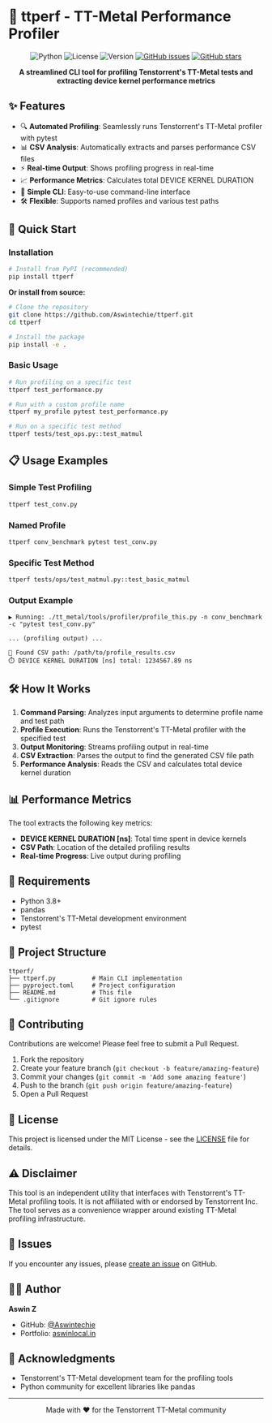 # 🚀 ttperf - TT-Metal Performance Profiler

<div align="center">

![Python](https://img.shields.io/badge/python-3.8+-blue.svg)
![License](https://img.shields.io/badge/license-MIT-green.svg)
![Version](https://img.shields.io/badge/version-0.1.2-orange.svg)
[![GitHub issues](https://img.shields.io/github/issues/Aswintechie/ttperf)](https://github.com/Aswintechie/ttperf/issues)
[![GitHub stars](https://img.shields.io/github/stars/Aswintechie/ttperf)](https://github.com/Aswintechie/ttperf/stargazers)

**A streamlined CLI tool for profiling Tenstorrent's TT-Metal tests and extracting device kernel performance metrics**

</div>

## ✨ Features

- 🔍 **Automated Profiling**: Seamlessly runs Tenstorrent's TT-Metal profiler with pytest
- 📊 **CSV Analysis**: Automatically extracts and parses performance CSV files
- ⚡ **Real-time Output**: Shows profiling progress in real-time
- 📈 **Performance Metrics**: Calculates total DEVICE KERNEL DURATION
- 🎯 **Simple CLI**: Easy-to-use command-line interface
- 🛠️ **Flexible**: Supports named profiles and various test paths

## 🚀 Quick Start

### Installation

```bash
# Install from PyPI (recommended)
pip install ttperf
```

**Or install from source:**

```bash
# Clone the repository
git clone https://github.com/Aswintechie/ttperf.git
cd ttperf

# Install the package
pip install -e .
```

### Basic Usage

```bash
# Run profiling on a specific test
ttperf test_performance.py

# Run with a custom profile name
ttperf my_profile pytest test_performance.py

# Run on a specific test method
ttperf tests/test_ops.py::test_matmul
```

## 📋 Usage Examples

### Simple Test Profiling
```bash
ttperf test_conv.py
```

### Named Profile
```bash
ttperf conv_benchmark pytest test_conv.py
```

### Specific Test Method
```bash
ttperf tests/ops/test_matmul.py::test_basic_matmul
```

### Output Example
```
▶️ Running: ./tt_metal/tools/profiler/profile_this.py -n conv_benchmark -c "pytest test_conv.py"

... (profiling output) ...

📁 Found CSV path: /path/to/profile_results.csv
⏱️ DEVICE KERNEL DURATION [ns] total: 1234567.89 ns
```

## 🛠️ How It Works

1. **Command Parsing**: Analyzes input arguments to determine profile name and test path
2. **Profile Execution**: Runs the Tenstorrent's TT-Metal profiler with the specified test
3. **Output Monitoring**: Streams profiling output in real-time
4. **CSV Extraction**: Parses the output to find the generated CSV file path
5. **Performance Analysis**: Reads the CSV and calculates total device kernel duration

## 📊 Performance Metrics

The tool extracts the following key metrics:

- **DEVICE KERNEL DURATION [ns]**: Total time spent in device kernels
- **CSV Path**: Location of the detailed profiling results
- **Real-time Progress**: Live output during profiling

## 🔧 Requirements

- Python 3.8+
- pandas
- Tenstorrent's TT-Metal development environment
- pytest

## 📁 Project Structure

```
ttperf/
├── ttperf.py          # Main CLI implementation
├── pyproject.toml     # Project configuration
├── README.md          # This file
└── .gitignore         # Git ignore rules
```

## 🤝 Contributing

Contributions are welcome! Please feel free to submit a Pull Request.

1. Fork the repository
2. Create your feature branch (`git checkout -b feature/amazing-feature`)
3. Commit your changes (`git commit -m 'Add some amazing feature'`)
4. Push to the branch (`git push origin feature/amazing-feature`)
5. Open a Pull Request

## 📝 License

This project is licensed under the MIT License - see the [LICENSE](LICENSE) file for details.

## ⚠️ Disclaimer

This tool is an independent utility that interfaces with Tenstorrent's TT-Metal profiling tools. It is not affiliated with or endorsed by Tenstorrent Inc. The tool serves as a convenience wrapper around existing TT-Metal profiling infrastructure.

## 🐛 Issues

If you encounter any issues, please [create an issue](https://github.com/Aswintechie/ttperf/issues) on GitHub.

## 👨‍💻 Author

**Aswin Z**
- GitHub: [@Aswintechie](https://github.com/Aswintechie)
- Portfolio: [aswinlocal.in](https://aswinlocal.in)

## 🌟 Acknowledgments

- Tenstorrent's TT-Metal development team for the profiling tools
- Python community for excellent libraries like pandas

---

<div align="center">
Made with ❤️ for the Tenstorrent TT-Metal community
</div> 